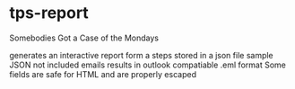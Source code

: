 # tps-report
Somebodies Got a Case of the Mondays

generates an interactive report form a steps stored in a json file
sample JSON not included
emails results in outlook compatiable .eml format
Some fields are safe for HTML and are properly escaped
